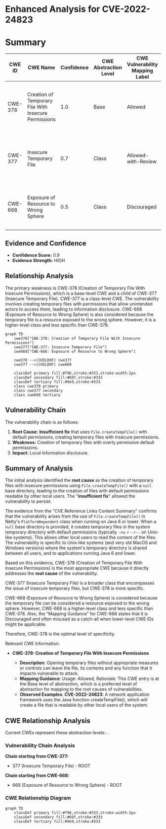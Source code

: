 # Enhanced Analysis for CVE-2022-24823

# Summary
| CWE ID | CWE Name | Confidence | CWE Abstraction Level | CWE Vulnerability Mapping Label | CWE-Vulnerability Mapping Notes |
|---|---|---|---|---|---|
| CWE-378 | Creation of Temporary File With Insecure Permissions | 1.0 | Base | Allowed | Primary CWE. The **root cause** is the creation of temporary files with insecure permissions. |
| CWE-377 | Insecure Temporary File | 0.7 | Class | Allowed-with-Review | Secondary CWE. Broad class encompassing the issue of insecure temporary files. |
| CWE-668 | Exposure of Resource to Wrong Sphere | 0.5 | Class | Discouraged | Secondary CWE. The temporary file is a resource exposed to the wrong sphere. |

## Evidence and Confidence

*   **Confidence Score:** 0.9
*   **Evidence Strength:** HIGH

## Relationship Analysis
The primary weakness is CWE-378 (Creation of Temporary File With Insecure Permissions), which is a base-level CWE and a child of CWE-377 (Insecure Temporary File). CWE-377 is a class-level CWE. The vulnerability involves creating temporary files with permissions that allow unintended actors to access them, leading to information disclosure. CWE-668 (Exposure of Resource to Wrong Sphere) is also considered because the temporary file is a resource exposed to the wrong sphere. However, it is a higher-level class and less specific than CWE-378.

```mermaid
graph TD
    cwe378["CWE-378: Creation of Temporary File With Insecure Permissions"]
    cwe377["CWE-377: Insecure Temporary File"]
    cwe668["CWE-668: Exposure of Resource to Wrong Sphere"]
    
    cwe378 -->|CHILDOF| cwe377
    cwe377 -->|CHILDOF| cwe668
    
    classDef primary fill:#f96,stroke:#333,stroke-width:2px
    classDef secondary fill:#69f,stroke:#333
    classDef tertiary fill:#9e9,stroke:#333
    class cwe378 primary
    class cwe377 secondary
    class cwe668 tertiary
```

## Vulnerability Chain
The vulnerability chain is as follows:
1.  **Root Cause:** **Insufficient fix** that uses `File.createTempFile()` with default permissions, creating temporary files with insecure permissions.
2.  **Weakness:** Creation of temporary files with overly permissive default permissions.
3.  **Impact:** Local information disclosure.

## Summary of Analysis
The initial analysis identified the **root cause** as the creation of temporary files with insecure permissions using `File.createTempFile()` with a `null` base directory, leading to the creation of files with default permissions readable by other local users. The "**insufficient fix**" allowed the vulnerability to persist.

The evidence from the "CVE Reference Links Content Summary" confirms that the vulnerability arises from the use of `File.createTempFile()` in Netty's `PlatformDependent` class when running on Java 6 or lower. When a `null` base directory is provided, it creates temporary files in the system temporary directory with default permissions (typically `-rw-r--r--` on Unix-like systems). This allows other local users to read the content of the files. The vulnerability is specific to Unix-like systems (and very old MacOS and Windows versions) where the system's temporary directory is shared between all users, and to applications running Java 6 and lower.

Based on this evidence, CWE-378 (Creation of Temporary File With Insecure Permissions) is the most appropriate CWE because it directly addresses the **root cause** of the vulnerability.

CWE-377 (Insecure Temporary File) is a broader class that encompasses the issue of insecure temporary files, but CWE-378 is more specific.

CWE-668 (Exposure of Resource to Wrong Sphere) is considered because the temporary file can be considered a resource exposed to the wrong sphere. However, CWE-668 is a higher-level class and less specific than CWE-378. Also, the "Mapping Guidance" for CWE-668 states that it is Discouraged and often misused as a catch-all when lower-level CWE IDs might be applicable.

Therefore, CWE-378 is the optimal level of specificity.

Relevant CWE Information:

*   **CWE-378: Creation of Temporary File With Insecure Permissions**

    *   **Description**: Opening temporary files without appropriate measures or controls can leave the file, its contents and any function that it impacts vulnerable to attack.
    *   **Mapping Guidance**: Usage: Allowed, Rationale: This CWE entry is at the Base level of abstraction, which is a preferred level of abstraction for mapping to the root causes of vulnerabilities.
    *   **Observed Examples**: **CVE-2022-24823**: A network application framework uses the Java function createTempFile(), which will create a file that is readable by other local users of the system.


## CWE Relationship Analysis

Current CWEs represent these abstraction levels: .


### Vulnerability Chain Analysis

**Chain starting from CWE-377:**
- 377 (Insecure Temporary File) - ROOT


**Chain starting from CWE-668:**
- 668 (Exposure of Resource to Wrong Sphere) - ROOT



### CWE Relationship Diagram

```mermaid
graph TD
    classDef primary fill:#f96,stroke:#333,stroke-width:2px
    classDef secondary fill:#69f,stroke:#333
    classDef tertiary fill:#9e9,stroke:#333
```